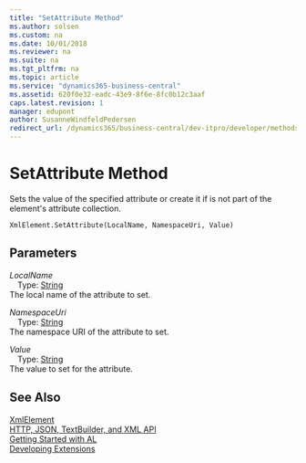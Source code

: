 ```yaml
---
title: "SetAttribute Method"
ms.author: solsen
ms.custom: na
ms.date: 10/01/2018
ms.reviewer: na
ms.suite: na
ms.tgt_pltfrm: na
ms.topic: article
ms.service: "dynamics365-business-central"
ms.assetid: 620f0e32-eadc-43e9-8f6e-8fc0b12c3aaf
caps.latest.revision: 1
manager: edupont
author: SusanneWindfeldPedersen
redirect_url: /dynamics365/business-central/dev-itpro/developer/methods-auto/library
---
```


 

# SetAttribute Method
Sets the value of the specified attribute or create it if is not part of the element's attribute collection.  
```  
XmlElement.SetAttribute(LocalName, NamespaceUri, Value)  
```  
## Parameters
*LocalName*    
&emsp;Type: [String](../datatypes/devenv-text-data-type.md)  
The local name of the attribute to set.  
  
*NamespaceUri*    
&emsp;Type: [String](../datatypes/devenv-text-data-type.md)  
The namespace URI of the attribute to set.  
  
*Value*    
&emsp;Type: [String](../datatypes/devenv-text-data-type.md)  
The value to set for the attribute.  
  
## See Also
[XmlElement](xmlelement-class.md)  
[HTTP, JSON, TextBuilder, and XML API](../devenv-restapi-overview.md)  
[Getting Started with AL](../devenv-get-started.md)  
[Developing Extensions](../devenv-dev-overview.md)  
